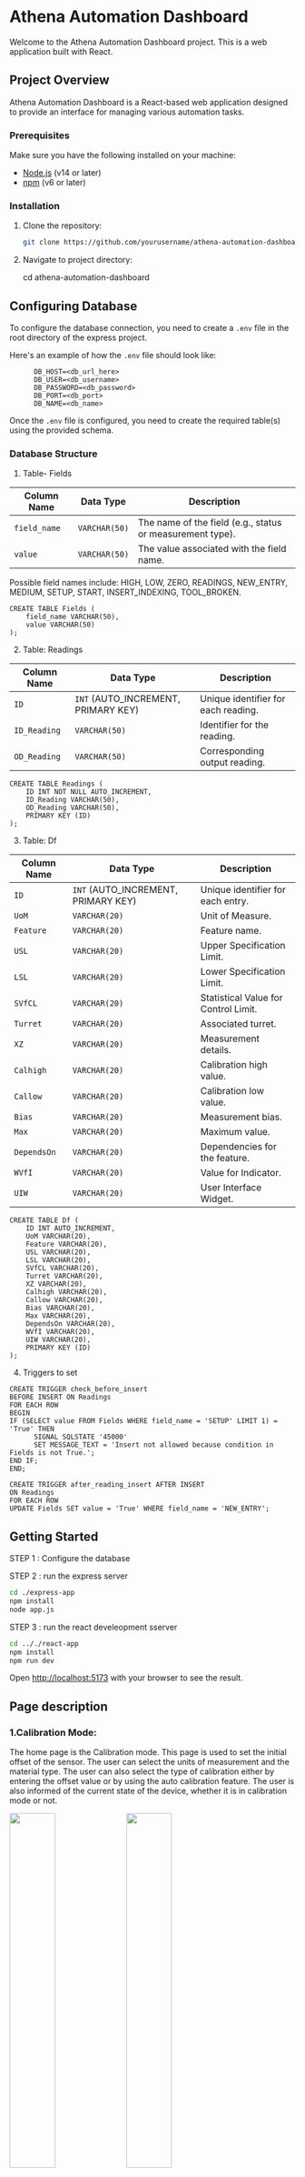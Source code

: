# Athena Automation Dashboard

Welcome to the Athena Automation Dashboard project. This is a web application built with React.

## Project Overview

Athena Automation Dashboard is a React-based web application designed to provide an interface for managing various automation tasks.

### Prerequisites

Make sure you have the following installed on your machine:

- [Node.js](https://nodejs.org/) (v14 or later)
- [npm](https://www.npmjs.com/) (v6 or later)


### Installation

1. Clone the repository:

   ```bash
   git clone https://github.com/yourusername/athena-automation-dashboard.git
   ```

2. Navigate to project directory:

      cd athena-automation-dashboard


## Configuring Database

To configure the database connection, you need to create a `.env` file in the root directory of the 
express project.

Here's an example of how the `.env` file should look like:
```
      DB_HOST=<db_url_here>
      DB_USER=<db_username>
      DB_PASSWORD=<db_password>
      DB_PORT=<db_port>
      DB_NAME=<db_name>
```


Once the `.env` file is configured, you need to create the required table(s) using the provided schema.


### Database Structure
1. Table- Fields

| Column Name  | Data Type    | Description                                               |
|--------------|--------------|-----------------------------------------------------------|
| `field_name` | `VARCHAR(50)`| The name of the field (e.g., status or measurement type). |
| `value`      | `VARCHAR(50)`| The value associated with the field name.                 |

Possible field names include: HIGH, LOW, ZERO, READINGS, NEW_ENTRY, MEDIUM, SETUP, START, INSERT_INDEXING, TOOL_BROKEN.

```
CREATE TABLE Fields (
    field_name VARCHAR(50),
    value VARCHAR(50)
);
```


2. Table: Readings

| Column Name    | Data Type         | Description                         |
|----------------|-------------------|-------------------------------------|
| `ID`           | `INT` (AUTO_INCREMENT, PRIMARY KEY) | Unique identifier for each reading. |
| `ID_Reading`   | `VARCHAR(50)`     | Identifier for the reading.         |
| `OD_Reading`   | `VARCHAR(50)`     | Corresponding output reading.       |

```
CREATE TABLE Readings (
    ID INT NOT NULL AUTO_INCREMENT,
    ID_Reading VARCHAR(50),
    OD_Reading VARCHAR(50),
    PRIMARY KEY (ID)
);
```

3. Table: Df

| Column Name  | Data Type    | Description                         |
|--------------|--------------|-------------------------------------|
| `ID`         | `INT` (AUTO_INCREMENT, PRIMARY KEY) | Unique identifier for each entry.   |
| `UoM`       | `VARCHAR(20)`| Unit of Measure.                   |
| `Feature`    | `VARCHAR(20)`| Feature name.                      |
| `USL`        | `VARCHAR(20)`| Upper Specification Limit.         |
| `LSL`        | `VARCHAR(20)`| Lower Specification Limit.         |
| `SVfCL`      | `VARCHAR(20)`| Statistical Value for Control Limit.|
| `Turret`     | `VARCHAR(20)`| Associated turret.                  |
| `XZ`         | `VARCHAR(20)`| Measurement details.                |
| `Calhigh`    | `VARCHAR(20)`| Calibration high value.            |
| `Callow`     | `VARCHAR(20)`| Calibration low value.             |
| `Bias`       | `VARCHAR(20)`| Measurement bias.                  |
| `Max`        | `VARCHAR(20)`| Maximum value.                     |
| `DependsOn`  | `VARCHAR(20)`| Dependencies for the feature.     |
| `WVfI`       | `VARCHAR(20)`| Value for Indicator.               |
| `UIW`        | `VARCHAR(20)`| User Interface Widget.             |


```
CREATE TABLE Df (
    ID INT AUTO_INCREMENT,
    UoM VARCHAR(20),
    Feature VARCHAR(20),
    USL VARCHAR(20),
    LSL VARCHAR(20),
    SVfCL VARCHAR(20),
    Turret VARCHAR(20),
    XZ VARCHAR(20),
    Calhigh VARCHAR(20),
    Callow VARCHAR(20),
    Bias VARCHAR(20),
    Max VARCHAR(20),
    DependsOn VARCHAR(20),
    WVfI VARCHAR(20),
    UIW VARCHAR(20),
    PRIMARY KEY (ID)
);
```
4. Triggers to set 
```
CREATE TRIGGER check_before_insert
BEFORE INSERT ON Readings
FOR EACH ROW
BEGIN
IF (SELECT value FROM Fields WHERE field_name = 'SETUP' LIMIT 1) = 'True' THEN
      SIGNAL SQLSTATE '45000'
      SET MESSAGE_TEXT = 'Insert not allowed because condition in Fields is not True.';
END IF;
END;
```
```
CREATE TRIGGER after_reading_insert AFTER INSERT 
ON Readings
FOR EACH ROW
UPDATE Fields SET value = 'True' WHERE field_name = 'NEW_ENTRY';
```
## Getting Started

STEP 1 : Configure the database 

STEP 2 : run the express server

```bash
cd ./express-app
npm install
node app.js
```
STEP 3 : run the react develeopment sserver

```bash
cd .././react-app
npm install
npm run dev
```

Open [http://localhost:5173](http://localhost:5173) with your browser to see the result.


## Page description 

### 1.Calibration Mode:
The home page is the Calibration mode. This page is used to set the initial offset of the sensor. The user can select the units of measurement and the material type. The user can also select the type of calibration either by entering the offset value or by using the auto calibration feature. The user is also informed of the current state of the device, whether it is in calibration mode or not.


<img src='./images/Calibration_ID.png' width=40%>
<img src='./images/Calibration_OD.png' width=40%>

### 2.SetUp Mode:
The setup mode is used to set the upper and lower specification limits for each feature. The user can select the units of measurement and the material type. The user can also select the type of setup either by entering the offset value or by using the auto setup feature.

<img src='./images/SetUp.png' width=40%>


### 3.Table:
The table page shows the data from the database in a table format. The user can select which table to view and sort the data by any column. The user can also filter the data by any column. The user can also add new data to the table by clicking the "Add new data" button. The user can edit and delete data by clicking the "Edit" and "Delete" buttons respectively.

<img src='./images/Table.png' width=40%>
<img src='./images/TableAdd.png' width=40%>
<img src='./images/TableDelete.png' width=40%>
<img src='./images/TableUpdate.png' width=40%>

